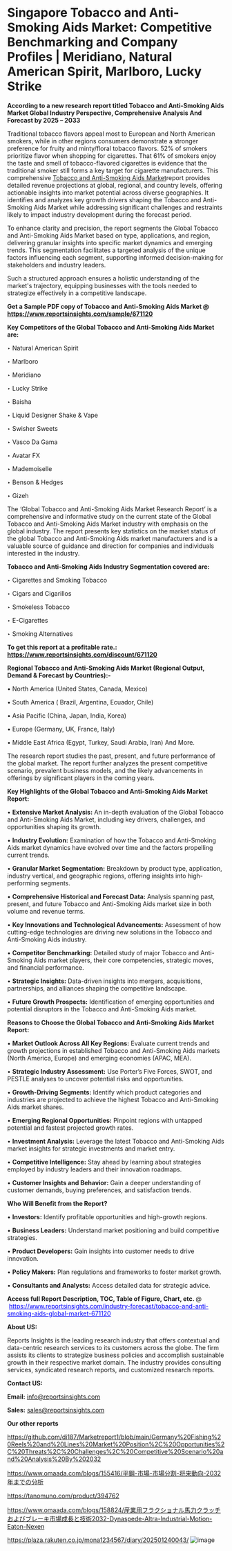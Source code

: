 # Singapore Tobacco and Anti-Smoking Aids Market: Competitive Benchmarking and Company Profiles | Meridiano, Natural American Spirit, Marlboro, Lucky Strike

<strong>According to a new research report titled Tobacco and Anti-Smoking Aids Market Global Industry Perspective, Comprehensive Analysis And Forecast by 2025 – 2033</strong>

Traditional tobacco flavors appeal most to European and North American smokers, while in other regions consumers demonstrate a stronger preference for fruity and minty/floral tobacco flavors. 52% of smokers prioritize flavor when shopping for cigarettes. That 61% of smokers enjoy the taste and smell of tobacco-flavored cigarettes is evidence that the traditional smoker still forms a key target for cigarette manufacturers. This comprehensive <a href=https://www.reportsinsights.com/sample/671120>Tobacco and Anti-Smoking Aids Market</a>report provides detailed revenue projections at global, regional, and country levels, offering actionable insights into market potential across diverse geographies. It identifies and analyzes key growth drivers shaping the Tobacco and Anti-Smoking Aids Market while addressing significant challenges and restraints likely to impact industry development during the forecast period.

To enhance clarity and precision, the report segments the Global Tobacco and Anti-Smoking Aids Market based on type, applications, and region, delivering granular insights into specific market dynamics and emerging trends. This segmentation facilitates a targeted analysis of the unique factors influencing each segment, supporting informed decision-making for stakeholders and industry leaders.

Such a structured approach ensures a holistic understanding of the market's trajectory, equipping businesses with the tools needed to strategize effectively in a competitive landscape.

<strong>Get a Sample PDF copy of Tobacco and Anti-Smoking Aids Market </strong><strong>@<a href=https://www.reportsinsights.com/sample/671120 style=color:#0000ff;> https://www.reportsinsights.com/sample/671120</a></strong></font>

<strong>Key Competitors of the Global Tobacco and Anti-Smoking Aids Market are:</strong>

‣ Natural American Spirit

‣ Marlboro

‣ Meridiano

‣ Lucky Strike

‣ Baisha

‣ Liquid Designer Shake & Vape

‣ Swisher Sweets

‣ Vasco Da Gama

‣ Avatar FX

‣ Mademoiselle

‣ Benson & Hedges

‣ Gizeh

The ‘Global Tobacco and Anti-Smoking Aids Market Research Report’ is a comprehensive and informative study on the current state of the Global Tobacco and Anti-Smoking Aids Market industry with emphasis on the global industry. The report presents key statistics on the market status of the global Tobacco and Anti-Smoking Aids market manufacturers and is a valuable source of guidance and direction for companies and individuals interested in the industry.

<strong>Tobacco and Anti-Smoking Aids Industry Segmentation covered are:</strong>

‣ Cigarettes and Smoking Tobacco

‣ Cigars and Cigarillos

‣ Smokeless Tobacco

‣ E-Cigarettes

‣ Smoking Alternatives

<strong>To get this report at a profitable rate.: <a href=https://www.reportsinsights.com/discount/671120 style=color:#0000ff;>https://www.reportsinsights.com/discount/671120</a></strong></font>

<strong>Regional Tobacco and Anti-Smoking Aids Market (Regional Output, Demand &amp; Forecast by Countries):-</strong>

• North America (United States, Canada, Mexico)

• South America ( Brazil, Argentina, Ecuador, Chile)

• Asia Pacific (China, Japan, India, Korea)

• Europe (Germany, UK, France, Italy)

• Middle East Africa (Egypt, Turkey, Saudi Arabia, Iran) And More.

The research report studies the past, present, and future performance of the global market. The report further analyzes the present competitive scenario, prevalent business models, and the likely advancements in offerings by significant players in the coming years.

<strong>Key Highlights of the Global Tobacco and Anti-Smoking Aids Market Report:</strong>

• <strong>Extensive Market Analysis:</strong> An in-depth evaluation of the Global Tobacco and Anti-Smoking Aids Market, including key drivers, challenges, and opportunities shaping its growth.

• <strong>Industry Evolution:</strong> Examination of how the Tobacco and Anti-Smoking Aids market dynamics have evolved over time and the factors propelling current trends.

• <strong>Granular Market Segmentation:</strong> Breakdown by product type, application, industry vertical, and geographic regions, offering insights into high-performing segments.

• <strong>Comprehensive Historical and Forecast Data:</strong> Analysis spanning past, present, and future Tobacco and Anti-Smoking Aids market size in both volume and revenue terms.

• <strong>Key Innovations and Technological Advancements:</strong> Assessment of how cutting-edge technologies are driving new solutions in the Tobacco and Anti-Smoking Aids industry.

• <strong>Competitor Benchmarking:</strong> Detailed study of major Tobacco and Anti-Smoking Aids market players, their core competencies, strategic moves, and financial performance.

• <strong>Strategic Insights:</strong> Data-driven insights into mergers, acquisitions, partnerships, and alliances shaping the competitive landscape.

• <strong>Future Growth Prospects:</strong> Identification of emerging opportunities and potential disruptors in the Tobacco and Anti-Smoking Aids market.

<strong>Reasons to Choose the Global Tobacco and Anti-Smoking Aids Market Report:</strong>

• <strong>Market Outlook Across All Key Regions:</strong> Evaluate current trends and growth projections in established Tobacco and Anti-Smoking Aids markets (North America, Europe) and emerging economies (APAC, MEA).

• <strong>Strategic Industry Assessment:</strong> Use Porter’s Five Forces, SWOT, and PESTLE analyses to uncover potential risks and opportunities.

• <strong>Growth-Driving Segments:</strong> Identify which product categories and industries are projected to achieve the highest Tobacco and Anti-Smoking Aids market shares.

• <strong>Emerging Regional Opportunities:</strong> Pinpoint regions with untapped potential and fastest projected growth rates.

• <strong>Investment Analysis:</strong> Leverage the latest Tobacco and Anti-Smoking Aids market insights for strategic investments and market entry.

• <strong>Competitive Intelligence:</strong> Stay ahead by learning about strategies employed by industry leaders and their innovation roadmaps.

• <strong>Customer Insights and Behavior:</strong> Gain a deeper understanding of customer demands, buying preferences, and satisfaction trends.

<strong>Who Will Benefit from the Report?</strong>

• <strong>Investors:</strong> Identify profitable opportunities and high-growth regions.

• <strong>Business Leaders:</strong> Understand market positioning and build competitive strategies.

• <strong>Product Developers:</strong> Gain insights into customer needs to drive innovation.

• <strong>Policy Makers:</strong> Plan regulations and frameworks to foster market growth.

• <strong>Consultants and Analysts:</strong> Access detailed data for strategic advice.
</ul>
<strong>Access full Report Description, TOC, Table of Figure, Chart, etc. </strong>@  <a href=https://www.reportsinsights.com/industry-forecast/tobacco-and-anti-smoking-aids-global-market-671120 style=color:#0000ff;>https://www.reportsinsights.com/industry-forecast/tobacco-and-anti-smoking-aids-global-market-671120</a></font>

<strong><strong>About US</strong>:</strong>

Reports Insights is the leading research industry that offers contextual and data-centric research services to its customers across the globe. The firm assists its clients to strategize business policies and accomplish sustainable growth in their respective market domain. The industry provides consulting services, syndicated research reports, and customized research reports.

<strong>Contact US:</strong>

<p class=""""><b>Email:</b> <a href=mailto:info@reportsinsights.com>info@reportsinsights.com</a></p>
<p class=""""><b>Sales:</b> <a href=mailto:sales@reportsinsights.com>sales@reportsinsights.com</a></p>

<strong>Our other reports</strong>

<a href=https://github.com/di187/Marketreport1/blob/main/Germany%20Fishing%20Reels%20and%20Lines%20Market%20Position%2C%20Opportunities%2C%20Threats%2C%20Challenges%2C%20Competitive%20Scenario%20and%20Analysis%20By%202032>https://github.com/di187/Marketreport1/blob/main/Germany%20Fishing%20Reels%20and%20Lines%20Market%20Position%2C%20Opportunities%2C%20Threats%2C%20Challenges%2C%20Competitive%20Scenario%20and%20Analysis%20By%202032</a>

<a href=https://www.omaada.com/blogs/155416/平鋼-市場-市場分割-将来動向-2032年までの分析>https://www.omaada.com/blogs/155416/平鋼-市場-市場分割-将来動向-2032年までの分析</a>

<a href=https://tanomuno.com/product/394762>https://tanomuno.com/product/394762</a>

<a href=https://www.omaada.com/blogs/158824/産業用フラクショナル馬力クラッチおよびブレーキ市場成長と技術2032-Dynaspede-Altra-Industrial-Motion-Eaton-Nexen>https://www.omaada.com/blogs/158824/産業用フラクショナル馬力クラッチおよびブレーキ市場成長と技術2032-Dynaspede-Altra-Industrial-Motion-Eaton-Nexen</a>

<a href=https://plaza.rakuten.co.jp/mona1234567/diary/202501240043/>https://plaza.rakuten.co.jp/mona1234567/diary/202501240043/</a>
![image](https://github.com/user-attachments/assets/37f26960-1287-40a2-90a5-3a9d4d3ee5ba)
